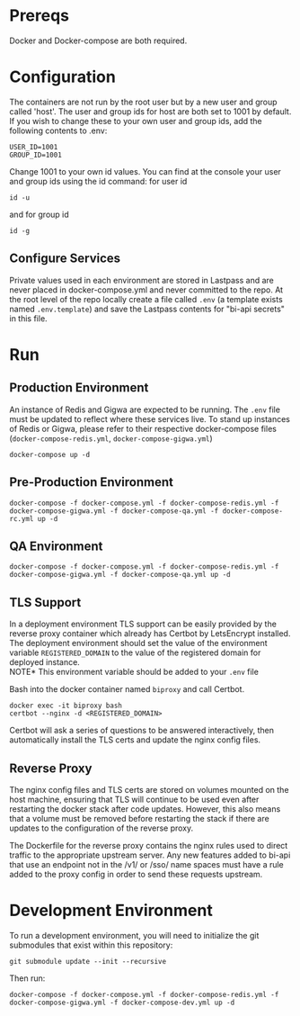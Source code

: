 # Prereqs
Docker and  Docker-compose are both required.

# Configuration
The containers are not run by the root user but by a new user and group called
'host'.  The user and group ids for host are both set to 1001 by default.  If
you wish to change these to your own user and group ids, add the following
contents to .env:
```
USER_ID=1001
GROUP_ID=1001
```
Change 1001 to your own id values.  You can find at the console your user and group ids using the id command:
for user id
```
id -u
```
and for group id
```
id -g
```

## Configure Services

Private values used in each environment are stored in Lastpass and are never
placed in docker-compose.yml and never committed to the repo.  At the root level
of the repo locally create a file called `.env` (a template exists named `.env.template`) 
and save the Lastpass contents for "bi-api secrets" in this file.

# Run

## Production Environment

An instance of Redis and Gigwa are expected to be running.  The `.env` file must be updated to reflect where these services live.  To stand up instances of Redis or Gigwa, please refer to their respective docker-compose files (`docker-compose-redis.yml`, `docker-compose-gigwa.yml`)

```
docker-compose up -d
```

## Pre-Production Environment
```
docker-compose -f docker-compose.yml -f docker-compose-redis.yml -f docker-compose-gigwa.yml -f docker-compose-qa.yml -f docker-compose-rc.yml up -d
```

## QA Environment
```
docker-compose -f docker-compose.yml -f docker-compose-redis.yml -f docker-compose-gigwa.yml -f docker-compose-qa.yml up -d
```

## TLS Support
In a deployment environment TLS support can be easily provided by the reverse
proxy container which already has Certbot by LetsEncrypt installed. The
deployment environment should set the value of the environment variable
`REGISTERED_DOMAIN` to the value of the registered domain for deployed instance.  
NOTE* This environment variable should be added to your `.env` file

Bash into the docker container named `biproxy` and call Certbot.

```
docker exec -it biproxy bash
certbot --nginx -d <REGISTERED_DOMAIN>
```

Certbot will ask a series of questions to be answered interactively, then 
automatically install the TLS certs and update the nginx config files.

## Reverse Proxy
The nginx config files and TLS certs are stored on volumes mounted on the host
machine, ensuring that TLS will continue to be used even after restarting the
docker stack after code updates. However, this also means that a volume must be
removed before restarting the stack if there are updates to the configuration of
the reverse proxy.

The Dockerfile for the reverse proxy contains the nginx rules used to direct
traffic to the appropriate upstream server. Any new features added to bi-api
that use an endpoint not in the /v1/ or /sso/ name spaces must have a rule added
to the proxy config in order to send these requests upstream.


# Development Environment

To run a development environment, you will need to initialize the git submodules that exist within this repository:

```
git submodule update --init --recursive
```

Then run:

```
docker-compose -f docker-compose.yml -f docker-compose-redis.yml -f docker-compose-gigwa.yml -f docker-compose-dev.yml up -d
```
